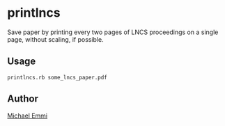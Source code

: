 printlncs
=========

Save paper by printing every two pages of LNCS proceedings on a single page,
without scaling, if possible.

Usage
-----

    printlncs.rb some_lncs_paper.pdf

Author
------

[Michael Emmi](mailto:michael.emmi@gmail.com)